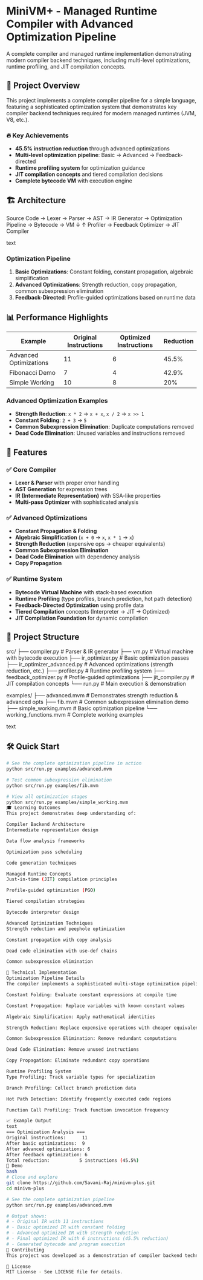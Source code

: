 # MiniVM+ - Managed Runtime Compiler with Advanced Optimization Pipeline

A complete compiler and managed runtime implementation demonstrating modern compiler backend techniques, including multi-level optimizations, runtime profiling, and JIT compilation concepts.

## 🎯 Project Overview

This project implements a complete compiler pipeline for a simple language, featuring a sophisticated optimization system that demonstrates key compiler backend techniques required for modern managed runtimes (JVM, V8, etc.).

### 🔥 Key Achievements

- **45.5% instruction reduction** through advanced optimizations
- **Multi-level optimization pipeline**: Basic → Advanced → Feedback-directed
- **Runtime profiling system** for optimization guidance
- **JIT compilation concepts** and tiered compilation decisions
- **Complete bytecode VM** with execution engine

## 🏗️ Architecture

Source Code → Lexer → Parser → AST → IR Generator → Optimization Pipeline → Bytecode → VM
↓ ↑
Profiler → Feedback Optimizer → JIT Compiler

text

### Optimization Pipeline

1. **Basic Optimizations**: Constant folding, constant propagation, algebraic simplification
2. **Advanced Optimizations**: Strength reduction, copy propagation, common subexpression elimination
3. **Feedback-Directed**: Profile-guided optimizations based on runtime data

## 📊 Performance Highlights

| Example                | Original Instructions | Optimized Instructions | Reduction |
| ---------------------- | --------------------- | ---------------------- | --------- |
| Advanced Optimizations | 11                    | 6                      | 45.5%     |
| Fibonacci Demo         | 7                     | 4                      | 42.9%     |
| Simple Working         | 10                    | 8                      | 20%       |

### Advanced Optimization Examples

- **Strength Reduction**: `x * 2` → `x + x`, `x / 2` → `x >> 1`
- **Constant Folding**: `2 + 3` → `5`
- **Common Subexpression Elimination**: Duplicate computations removed
- **Dead Code Elimination**: Unused variables and instructions removed

## 🚀 Features

### ✅ Core Compiler

- **Lexer & Parser** with proper error handling
- **AST Generation** for expression trees
- **IR (Intermediate Representation)** with SSA-like properties
- **Multi-pass Optimizer** with sophisticated analysis

### ✅ Advanced Optimizations

- **Constant Propagation & Folding**
- **Algebraic Simplification** (`x + 0` → `x`, `x * 1` → `x`)
- **Strength Reduction** (expensive ops → cheaper equivalents)
- **Common Subexpression Elimination**
- **Dead Code Elimination** with dependency analysis
- **Copy Propagation**

### ✅ Runtime System

- **Bytecode Virtual Machine** with stack-based execution
- **Runtime Profiling** (type profiles, branch prediction, hot path detection)
- **Feedback-Directed Optimization** using profile data
- **Tiered Compilation** concepts (Interpreter → JIT → Optimized)
- **JIT Compilation Foundation** for dynamic compilation

## 📁 Project Structure

src/
├── compiler.py # Parser & IR generator
├── vm.py # Virtual machine with bytecode execution
├── ir_optimizer.py # Basic optimization passes
├── ir_optimizer_advanced.py # Advanced optimizations (strength reduction, etc.)
├── profiler.py # Runtime profiling system
├── feedback_optimizer.py # Profile-guided optimizations
├── jit_compiler.py # JIT compilation concepts
└── run.py # Main execution & demonstration

examples/
├── advanced.mvm # Demonstrates strength reduction & advanced opts
├── fib.mvm # Common subexpression elimination demo
├── simple_working.mvm # Basic optimization pipeline
└── working_functions.mvm # Complete working examples

text

## 🛠️ Quick Start

```bash
# See the complete optimization pipeline in action
python src/run.py examples/advanced.mvm

# Test common subexpression elimination
python src/run.py examples/fib.mvm

# View all optimization stages
python src/run.py examples/simple_working.mvm
🎓 Learning Outcomes
This project demonstrates deep understanding of:

Compiler Backend Architecture
Intermediate representation design

Data flow analysis frameworks

Optimization pass scheduling

Code generation techniques

Managed Runtime Concepts
Just-in-time (JIT) compilation principles

Profile-guided optimization (PGO)

Tiered compilation strategies

Bytecode interpreter design

Advanced Optimization Techniques
Strength reduction and peephole optimization

Constant propagation with copy analysis

Dead code elimination with use-def chains

Common subexpression elimination

🔬 Technical Implementation
Optimization Pipeline Details
The compiler implements a sophisticated multi-stage optimization pipeline:

Constant Folding: Evaluate constant expressions at compile time

Constant Propagation: Replace variables with known constant values

Algebraic Simplification: Apply mathematical identities

Strength Reduction: Replace expensive operations with cheaper equivalents

Common Subexpression Elimination: Remove redundant computations

Dead Code Elimination: Remove unused instructions

Copy Propagation: Eliminate redundant copy operations

Runtime Profiling System
Type Profiling: Track variable types for specialization

Branch Profiling: Collect branch prediction data

Hot Path Detection: Identify frequently executed code regions

Function Call Profiling: Track function invocation frequency

📈 Example Output
text
=== Optimization Analysis ===
Original instructions:      11
After basic optimizations:  9
After advanced optimizations: 6
After feedback optimization: 6
Total reduction:           5 instructions (45.5%)
🎥 Demo
bash
# Clone and explore
git clone https://github.com/Savani-Raj/minivm-plus.git
cd minivm-plus

# See the complete optimization pipeline
python src/run.py examples/advanced.mvm

# Output shows:
# - Original IR with 11 instructions
# - Basic optimized IR with constant folding
# - Advanced optimized IR with strength reduction
# - Final optimized IR with 6 instructions (45.5% reduction)
# - Generated bytecode and program execution
🤝 Contributing
This project was developed as a demonstration of compiler backend techniques for research and educational purposes.

📄 License
MIT License - See LICENSE file for details.
```
